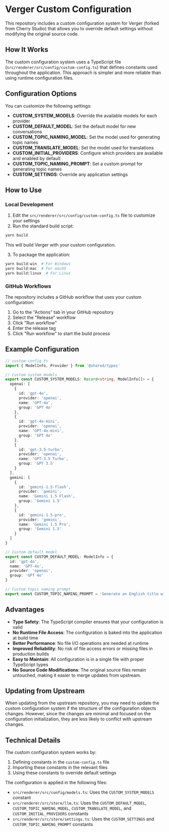 # Verger Custom Configuration

This repository includes a custom configuration system for Verger (forked from Cherry Studio) that allows you to override default settings without modifying the original source code.

## How It Works

The custom configuration system uses a TypeScript file (`src/renderer/src/config/custom-config.ts`) that defines constants used throughout the application. This approach is simpler and more reliable than using runtime configuration files.

## Configuration Options

You can customize the following settings:

- **CUSTOM_SYSTEM_MODELS**: Override the available models for each provider
- **CUSTOM_DEFAULT_MODEL**: Set the default model for new conversations
- **CUSTOM_TOPIC_NAMING_MODEL**: Set the model used for generating topic names
- **CUSTOM_TRANSLATE_MODEL**: Set the model used for translations
- **CUSTOM_INITIAL_PROVIDERS**: Configure which providers are available and enabled by default
- **CUSTOM_TOPIC_NAMING_PROMPT**: Set a custom prompt for generating topic names
- **CUSTOM_SETTINGS**: Override any application settings

## How to Use

### Local Development

1. Edit the `src/renderer/src/config/custom-config.ts` file to customize your settings
2. Run the standard build script:

```bash
yarn build
```

This will build Verger with your custom configuration.

3. To package the application:

```bash
yarn build:win  # For Windows
yarn build:mac  # For macOS
yarn build:linux  # For Linux
```

### GitHub Workflows

The repository includes a GitHub workflow that uses your custom configuration:

1. Go to the "Actions" tab in your GitHub repository
2. Select the "Release" workflow
3. Click "Run workflow"
4. Enter the release tag
5. Click "Run workflow" to start the build process

## Example Configuration

```typescript
// custom-config.ts
import { ModelInfo, Provider } from '@shared/types'

// Custom system models
export const CUSTOM_SYSTEM_MODELS: Record<string, ModelInfo[]> = {
  openai: [
    {
      id: 'gpt-4o',
      provider: 'openai',
      name: 'GPT-4o',
      group: 'GPT 4o'
    },
    {
      id: 'gpt-4o-mini',
      provider: 'openai',
      name: 'GPT-4o-mini',
      group: 'GPT 4o'
    },
    {
      id: 'gpt-3.5-turbo',
      provider: 'openai',
      name: 'GPT-3.5 Turbo',
      group: 'GPT 3.5'
    }
  ],
  gemini: [
    {
      id: 'gemini-1.5-flash',
      provider: 'gemini',
      name: 'Gemini 1.5 Flash',
      group: 'Gemini 1.5'
    },
    {
      id: 'gemini-1.5-pro',
      provider: 'gemini',
      name: 'Gemini 1.5 Pro',
      group: 'Gemini 1.5'
    }
  ]
}

// Custom default model
export const CUSTOM_DEFAULT_MODEL: ModelInfo = {
  id: 'gpt-4o',
  name: 'GPT-4o',
  provider: 'openai',
  group: 'GPT 4o'
}

// Custom topic naming prompt
export const CUSTOM_TOPIC_NAMING_PROMPT = 'Generate an English title with 10 characters or less'
```

## Advantages

- **Type Safety**: The TypeScript compiler ensures that your configuration is valid
- **No Runtime File Access**: The configuration is baked into the application at build time
- **Better Performance**: No file I/O operations are needed at runtime
- **Improved Reliability**: No risk of file access errors or missing files in production builds
- **Easy to Maintain**: All configuration is in a single file with proper TypeScript types
- **No Source Code Modifications**: The original source files remain untouched, making it easier to merge updates from upstream.

## Updating from Upstream

When updating from the upstream repository, you may need to update the custom configuration system if the structure of the configuration objects changes. However, since the changes are minimal and focused on the configuration initialization, they are less likely to conflict with upstream changes.

## Technical Details

The custom configuration system works by:

1. Defining constants in the `custom-config.ts` file
2. Importing these constants in the relevant files
3. Using these constants to override default settings

The configuration is applied in the following files:

- `src/renderer/src/config/models.ts`: Uses the `CUSTOM_SYSTEM_MODELS` constant
- `src/renderer/src/store/llm.ts`: Uses the `CUSTOM_DEFAULT_MODEL`, `CUSTOM_TOPIC_NAMING_MODEL`, `CUSTOM_TRANSLATE_MODEL`, and `CUSTOM_INITIAL_PROVIDERS` constants
- `src/renderer/src/store/settings.ts`: Uses the `CUSTOM_SETTINGS` and `CUSTOM_TOPIC_NAMING_PROMPT` constants
